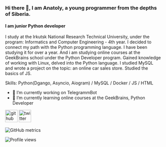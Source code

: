 ### Hi there 👋, I am **Anatoly**, a young programmer from the depths of Siberia.
#### I am junior Python developer 
I study at the Irkutsk National Research Technical University, under the program: Informatics and Computer Engineering - 4th year. I decided to connect my path with the Python programming language. I have been studying it for over a year. And i am studying online courses at the GeekBrains school under the Python Developer program.
Gained knowledge of working with Linux, delved into the Python language. I studied MySQL and wrote a project on the topic: an online car sales store. Studied the basics of JS.

Skills: Python(Dgango, Asyncio, Aiogram) / MySQL / Docker / JS / HTML 

- 🔭 I’m currently working on TelegrammBot  
- 🌱 I’m currently learning online courses at the GeekBrains, Python Developer 


[<img src='https://cdn.jsdelivr.net/npm/simple-icons@3.0.1/icons/github.svg' alt='github' height='40'>](https://github.com/kukymber)  [<img src='https://cdn.jsdelivr.net/npm/simple-icons@3.0.1/icons/twitter.svg' alt='twitter' height='40'>](https://twitter.com/Anatol11_O)  

![GitHub metrics](https://metrics.lecoq.io/kukymber)  

![Profile views](https://gpvc.arturio.dev/kukymber)  
